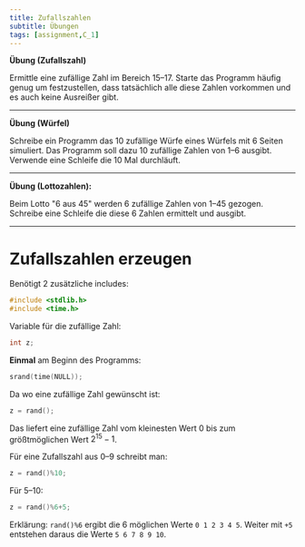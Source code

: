 ```yaml
---
title: Zufallszahlen 
subtitle: Übungen
tags: [assignment,C_1]
---
```



**Übung (Zufallszahl)**

Ermittle eine zufällige Zahl im Bereich 15–17. Starte das Programm häufig genug um festzustellen, dass tatsächlich alle diese Zahlen vorkommen und es auch keine Ausreißer gibt.



---

**Übung (Würfel)**

Schreibe ein Programm das 10 zufällige Würfe eines Würfels mit 6 Seiten simuliert. Das Programm soll dazu 10 zufällige Zahlen von 1–6 ausgibt. Verwende eine Schleife die 10 Mal durchläuft.



---

**Übung (Lottozahlen):**

Beim Lotto "6 aus 45" werden 6 zufällige Zahlen von 1–45 gezogen. Schreibe eine Schleife die diese 6 Zahlen ermittelt und ausgibt.

---



# Zufallszahlen erzeugen

Benötigt 2 zusätzliche includes:


```c
#include <stdlib.h>
#include <time.h>
```

Variable für die zufällige Zahl:


```c
int z;
```

**Einmal** am Beginn des Programms:


```c
srand(time(NULL));
```

Da wo eine zufällige Zahl gewünscht ist:


```c
z = rand();
```

Das liefert eine zufällige Zahl vom kleinesten Wert 0 bis zum größtmöglichen Wert $2^{15}-1$.

Für eine Zufallszahl aus 0–9 schreibt man:


```c
z = rand()%10;
```

Für 5–10:

```c
z = rand()%6+5;
```

Erklärung: `rand()%6` ergibt die 6 möglichen Werte `0 1 2 3 4 5`. Weiter mit `+5` entstehen daraus die Werte `5 6 7 8 9 10`.


